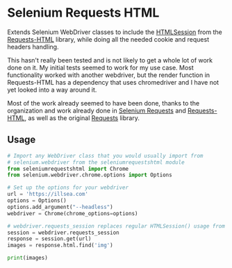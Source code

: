 Selenium Requests HTML
=================
Extends Selenium WebDriver classes to include the [HTMLSession](http://html.python-requests.org/) from the [Requests-HTML](http://html.python-requests.org/) library, while doing all the needed cookie and request headers handling.

This hasn't really been tested and is not likely to get a whole lot of work done on it. My initial tests seemed to work for my use case. Most functionality worked with another webdriver, but the render function in Requests-HTML has a dependency that uses chromedriver and I have not yet looked into a way around it.

Most of the work already seemed to have been done, thanks to the organization and work already done in [Selenium Requests](https://github.com/cryzed/Selenium-Requests) and [Requests-HTML](http://html.python-requests.org/), as well as the original [Requests](http://python-requests.org/) library.

Usage
-----
```python
# Import any WebDriver class that you would usually import from
# selenium.webdriver from the seleniumrequestshtml module
from seleniumrequestshtml import Chrome
from selenium.webdriver.chrome.options import Options

# Set up the options for your webdriver
url = 'https://illsea.com'
options = Options()
options.add_argument("--headless")
webdriver = Chrome(chrome_options=options)

# webdriver.requests_session replaces regular HTMLSession() usage from requests-html
session = webdriver.requests_session
response = session.get(url)
images = response.html.find('img')

print(images)